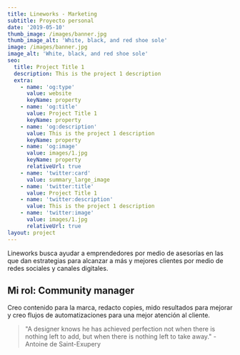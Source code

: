 ```yaml
---
title: Lineworks - Marketing
subtitle: Proyecto personal
date: '2019-05-10'
thumb_image: /images/banner.jpg
thumb_image_alt: 'White, black, and red shoe sole'
image: /images/banner.jpg
image_alt: 'White, black, and red shoe sole'
seo:
  title: Project Title 1
  description: This is the project 1 description
  extra:
    - name: 'og:type'
      value: website
      keyName: property
    - name: 'og:title'
      value: Project Title 1
      keyName: property
    - name: 'og:description'
      value: This is the project 1 description
      keyName: property
    - name: 'og:image'
      value: images/1.jpg
      keyName: property
      relativeUrl: true
    - name: 'twitter:card'
      value: summary_large_image
    - name: 'twitter:title'
      value: Project Title 1
    - name: 'twitter:description'
      value: This is the project 1 description
    - name: 'twitter:image'
      value: images/1.jpg
      relativeUrl: true
layout: project
---
```

Lineworks busca ayudar a emprendedores por medio de asesorías en las que dan estrategias para alcanzar a más y mejores clientes por medio de redes sociales y canales digitales.

## Mi rol: Community manager

Creo contenido para la marca, redacto copies, mido resultados para mejorar y creo flujos de automatizaciones para una mejor atención al cliente.

> "A designer knows he has achieved perfection not when there is nothing left to add, but when there is nothing left to take away." -Antoine de Saint-Exupery
